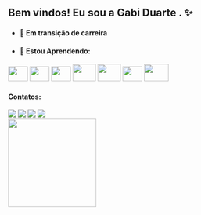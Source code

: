 ## Bem vindos! Eu sou a Gabi Duarte . ✨
<div> 

- #### 🔭 Em transição de carreira
- #### 🌱 Estou Aprendendo:
<img height = "30" width = "40" src="https://cdn.jsdelivr.net/gh/devicons/devicon/icons/html5/html5-original.svg" /> <img height = "30" width = "40" src="https://cdn.jsdelivr.net/gh/devicons/devicon/icons/css3/css3-original.svg" /> <img height = "30" width = "40" src="https://cdn.jsdelivr.net/gh/devicons/devicon/icons/javascript/javascript-original.svg" /> <img height = "35" width = "47" src="https://cdn.jsdelivr.net/gh/devicons/devicon/icons/bootstrap/bootstrap-plain.svg" />  <img height = "35" width = "47"  src="https://cdn.jsdelivr.net/gh/devicons/devicon/icons/python/python-original.svg" /> <img height = "30" width = "40" src="https://cdn.jsdelivr.net/gh/devicons/devicon/icons/react/react-original.svg" />
 <img height = "35" width = "50" src= "https://img.shields.io/badge/PostgreSQL-316192?style=for-the-badge&logo=postgresql&logoColor=white"/>
 </div>
 
  #### Contatos:
 <div>
<a href="https://instagram.com/gabiduarte.bar" target="_blank"><img src="https://img.shields.io/badge/-Instagram-%23E4405F?style=for-the-badge&logo=instagram&logoColor=white" target="_blank"></a>
<a href = "mailto:duarteg.dev@gmail.com"><img src="https://img.shields.io/badge/Gmail-D14836?style=for-the-badge&logo=gmail&logoColor=white" target="_blank"></a>
<a href="https://www.linkedin.com/in/gabreilas" target="_blank"><img src="https://img.shields.io/badge/-LinkedIn-%230077B5?style=for-the-badge&logo=linkedin&logoColor=white" target="_blank"></a>
<a href="https://www.freecodecamp.org/duartegabriela" target="_blank"><img src="https://img.shields.io/badge/freecodecamp-27273D?style=for-the-badge&logo=freecodecamp&logoColor=white"/>
 
 
<div>
<a href="https://github.com/duartegabriela">
<!-- <img height="180em" src="https://github-readme-stats.vercel.app/api/top-langs/?username=duartegabriela&layout=compact&langs_count=7&theme=dracula"/> -->
<img height="180em" src="https://github-readme-stats.vercel.app/api?username=duartegabriela&show_icons=true&theme=dracula&include_all_commits=true&count_private=true"/>
</div>
 
 <div snake>
 <scr = "https://github.com/seu-usuário-aqui/duartegabriela/blob/output/github-contribution-grid-snake.svg"/>
